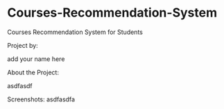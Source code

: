 # Courses-Recommendation-System
Courses Recommendation System for Students


Project by:

add your name here


About the Project:

asdfasdf

Screenshots:
asdfasdfa
